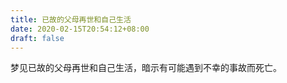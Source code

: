 ```yaml
---
title: 已故的父母再世和自己生活
date: 2020-02-15T20:54:12+08:00
draft: false
---
```


梦见已故的父母再世和自己生活，暗示有可能遇到不幸的事故而死亡。<br>
